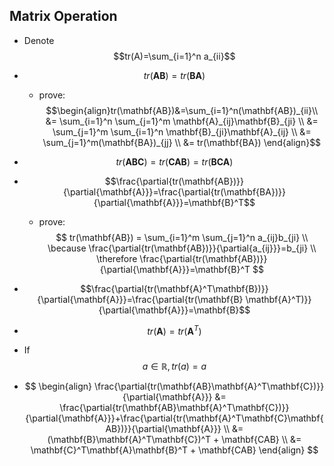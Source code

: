 ## Matrix Operation
+ Denote $$tr(A)=\sum_{i=1}^n a_{ii}$$
+ $$tr(\mathbf{AB})=tr(\mathbf{BA})$$
    + prove: $$\begin{align}tr(\mathbf{AB})&=\sum_{i=1}^n(\mathbf{AB})_{ii}\\
    &= \sum_{i=1}^n \sum_{j=1}^m \mathbf{A}_{ij}\mathbf{B}_{ji} \\
    &= \sum_{j=1}^m \sum_{i=1}^n \mathbf{B}_{ji}\mathbf{A}_{ij} \\
    &= \sum_{j=1}^m(\mathbf{BA})_{jj} \\
    &= tr(\mathbf{BA})
    \end{align}$$

+ $$tr(\mathbf{ABC}) = tr(\mathbf{CAB}) = tr(\mathbf{BCA})$$
+ $$\frac{\partial{tr(\mathbf{AB})}}{\partial{\mathbf{A}}}=\frac{\partial{tr(\mathbf{BA})}}{\partial{\mathbf{A}}}=\mathbf{B}^T$$
    + prove:
    $$
    tr(\mathbf{AB}) = \sum_{i=1}^m \sum_{j=1}^n a_{ij}b_{ji} \\
    \because \frac{\partial{tr(\mathbf{AB})}}{\partial{a_{ij}}}=b_{ji} \\
    \therefore \frac{\partial{tr(\mathbf{AB})}}{\partial{\mathbf{A}}}=\mathbf{B}^T
    $$

+ $$\frac{\partial{tr(\mathbf{A}^T\mathbf{B})}}{\partial{\mathbf{A}}}=\frac{\partial{tr(\mathbf{B} \mathbf{A}^T)}}{\partial{\mathbf{A}}}=\mathbf{B}$$
+ $$tr(\mathbf{A})=tr(\mathbf{A}^T)$$
+ If $$a \in \mathbb{R}, tr(a) = a$$
+ $$
\begin{align}
\frac{\partial{tr(\mathbf{AB}\mathbf{A}^T\mathbf{C})}}{\partial{\mathbf{A}}} &= \frac{\partial{tr(\mathbf{AB}\mathbf{A}^T\mathbf{C})}}{\partial{\mathbf{A}}}+\frac{\partial{tr(\mathbf{A}^T\mathbf{C}\mathbf{AB})}}{\partial{\mathbf{A}}} \\
&= (\mathbf{B}\mathbf{A}^T\mathbf{C})^T + \mathbf{CAB} \\
&= \mathbf{C}^T\mathbf{A}\mathbf{B}^T + \mathbf{CAB}
\end{align}
$$
